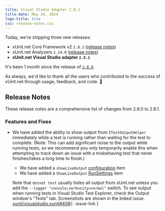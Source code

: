 ```yaml
---
title: Visual Studio Adapter 2.8.1
title-date: May 24, 2024
logo-title: true
css: release-notes.css
---
```


Today, we're shipping three new releases:

* xUnit.net Core Framework v2 `2.8.1` ([release notes](/releases/v2/2.8.1))
* xUnit.net Analyzers `1.14.0` ([release notes](/releases/analyzers/1.14.0))
* **xUnit.net Visual Studio adapter `2.8.1`**

It's been 1 month since the release of [`2.8.0`](2.8.0).

As always, we'd like to thank all the users who contributed to the success of xUnit.net through usage, feedback, and code. 🎉

## Release Notes

These release notes are a comprehensive list of changes from 2.8.0 to 2.8.1.

### Features and Fixes

* We have added the ability to show output from `ITestOutputHelper` immediately while a test is running rather than waiting for the test to complete. (Note: This can add significant noise to the output while running tests, so we recommend you only temporarily enable this when attempting to track down an issue with a misbehaving test that never finishes/takes a long time to finish.)

  * We have added a `showLiveOutput` [configuration](/docs/configuration-files#showLiveOutput) item
  * We have added a `ShowLiveOutput` [RunSettings](/docs/runsettings#ShowLiveOutput) item

  Note that `dotnet test` usually hides all output from xUnit.net unless you add the `--logger "console;verbosity=normal"` switch. To see output when running tests in Visual Studio Test Explorer, check the Output window's "Tests" tab. Screenshots are shown in the linked issue. [xunit/visualstudio.xunit#408](https://github.com/xunit/visualstudio.xunit/issues/408){: .issue-link }
